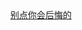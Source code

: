 <!DOCTYPE html>
<html lang="en">
<head>
    <meta charset="UTF-8">
    <meta name="viewport" content="width=device-width, initial-scale=1.0">
    <title>Document</title>
    <style>
div {
display: flex; align-items: center; justify-content:center ; height:100px
}
</style>
</head>
<body>

<div>
    <a href="./图2.HTML" target="_blank">别点你会后悔的</a>
    </div>
   

    

</body>
</html>
